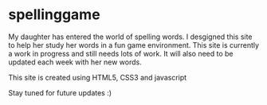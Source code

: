# spellinggame
My daughter has entered the world of spelling words. I desgigned this site to help her study her words in a fun game environment. This site is currently a work in progress and still needs lots of work. It will also need to be updated each week with her new words.

This site is created using HTML5, CSS3 and javascript

Stay tuned for future updates :)
